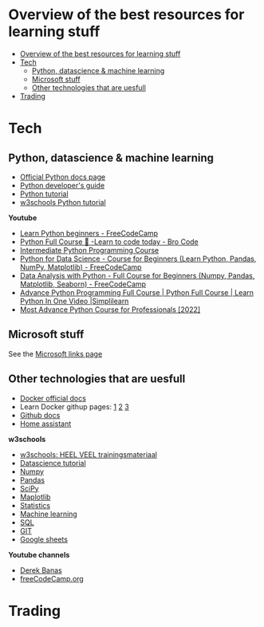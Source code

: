 # Overview of the best resources for learning stuff

- [Overview of the best resources for learning stuff](#overview-of-the-best-resources-for-learning-stuff)
- [Tech](#tech)
  - [Python, datascience & machine learning](#python-datascience--machine-learning)
  - [Microsoft stuff](#microsoft-stuff)
  - [Other technologies that are uesfull](#other-technologies-that-are-uesfull)
- [Trading](#trading)

# Tech


## Python, datascience & machine learning

* [Official Python docs page](https://www.python.org/doc/)
* [Python developer's guide](https://devguide.python.org/)
* [Python tutorial](https://docs.python.org/3/tutorial/index.html)
* [w3schools Python tutorial](https://www.w3schools.com/python/default.asp)

**Youtube**

* [Learn Python beginners - FreeCodeCamp](https://www.youtube.com/watch?v=rfscVS0vtbw)
* [Python Full Course 🐍 -Learn to code today - Bro Code](https://www.youtube.com/watch?v=XKHEtdqhLK8)
* [Intermediate Python Programming Course](https://www.youtube.com/watch?v=HGOBQPFzWKo)
* [Python for Data Science - Course for Beginners (Learn Python, Pandas, NumPy, Matplotlib) - FreeCodeCamp](https://www.youtube.com/watch?v=LHBE6Q9XlzI)
* [Data Analysis with Python - Full Course for Beginners (Numpy, Pandas, Matplotlib, Seaborn)  - FreeCodeCamp](https://www.youtube.com/watch?v=r-uOLxNrNk8)
* [Advance Python Programming Full Course | Python Full Course | Learn Python In One Video |Simplilearn](https://www.youtube.com/watch?v=Yrtm7d3TJbs)
* [Most Advance Python Course for Professionals [2022]](https://www.youtube.com/watch?v=7v_TVJHodiI)

## Microsoft stuff

See the [Microsoft links page](./microsoft-links#learn.md)
## Other technologies that are uesfull

* [Docker official docs](https://docs.docker.com/)
* Learn Docker githup pages: [1](https://github.com/willitscale/learning-docker) [2](https://github.com/dwyl/learn-docker) [3]()
* [Github docs](https://docs.github.com/en)
* [Home assistant](https://www.home-assistant.io/getting-started/)

**w3schools**

* [w3schools: HEEL VEEL trainingsmateriaal](https://www.w3schools.com/)
* [Datascience tutorial](https://www.w3schools.com/datascience/default.asp)
* [Numpy](https://www.w3schools.com/python/numpy/default.asp)
* [Pandas](https://www.w3schools.com/python/pandas/default.asp)
* [SciPy](https://www.w3schools.com/python/scipy/index.php)
* [Maplotlib](https://www.w3schools.com/python/matplotlib_intro.asp)
* [Statistics](https://www.w3schools.com/statistics/index.php)
* [Machine learning](https://www.w3schools.com/python/python_ml_getting_started.asp)
* [SQL](https://www.w3schools.com/sql/default.asp)
* [GIT](https://www.w3schools.com/git/default.asp)
* [Google sheets](https://www.w3schools.com/googlesheets/index.php)

**Youtube channels**

* [Derek Banas](https://www.youtube.com/c/derekbanas/videos)
* [freeCodeCamp.org](https://www.youtube.com/c/Freecodecamp)

# Trading

